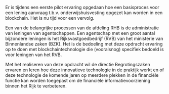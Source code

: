 Er is tijdens een eerste pilot ervaring opgedaan hoe een basisproces voor een lening aanvraag t.b.v. onderwijshuisvesting opgezet kan worden in een blockchain. Het is nu tijd voor een vervolg. 

Een van de belangrijke processen van de afdeling RHB is de administratie van leningen van agentschappen. Een agentschap met een groot aantal bijzondere leningen is het Rijksvastgoedbedrijf (RVB) van het ministerie van Binnenlandse zaken (BZK). Het is de bedoeling met deze opdracht ervaring op te doen met blockchaintechnologie die (vooralsnog) specifiek bedoeld is voor leningen van het RVB.

Met het realiseren van deze opdracht wil de directie Begrotingszaken ervaren en leren hoe deze innovatieve technologie in de praktijk werkt en of deze technologie de komende jaren op meerdere plekken in de financiële functie kan worden toegepast om de financiële informatievoorziening binnen het Rijk te verbeteren. 
